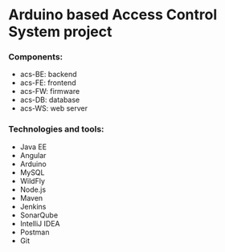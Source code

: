 # Arduino based Access Control System project
### Components:
- acs-BE: backend
- acs-FE: frontend
- acs-FW: firmware
- acs-DB: database
- acs-WS: web server

### Technologies and tools:
- Java EE
- Angular
- Arduino
- MySQL
- WildFly
- Node.js
- Maven
- Jenkins
- SonarQube
- IntelliJ IDEA
- Postman
- Git